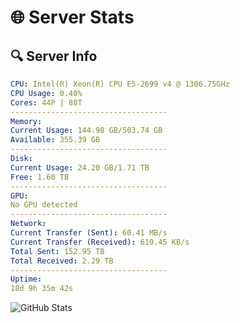 # 🌐 Server Stats
## 🔍 Server Info
```yaml
CPU: Intel(R) Xeon(R) CPU E5-2699 v4 @ 1306.75GHz
CPU Usage: 0.40%
Cores: 44P | 88T
-----------------------------------
Memory:
Current Usage: 144.98 GB/503.74 GB
Available: 355.39 GB
-----------------------------------
Disk:
Current Usage: 24.20 GB/1.71 TB
Free: 1.60 TB
-----------------------------------
GPU:
No GPU detected
-----------------------------------
Network:
Current Transfer (Sent): 60.41 MB/s
Current Transfer (Received): 610.45 KB/s
Total Sent: 152.95 TB
Total Received: 2.29 TB
-----------------------------------
Uptime:
18d 9h 35m 42s
```
![GitHub Stats](https://img.shields.io/badge/Updated-2025-02-26_08:19:00-blue)